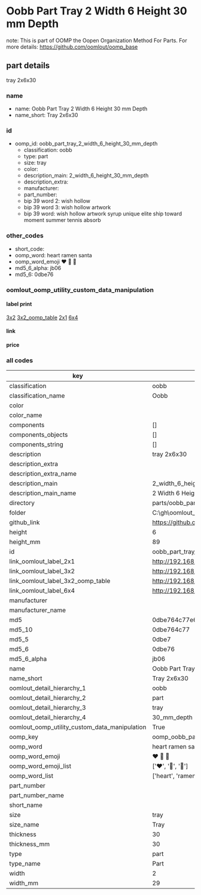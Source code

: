 # Oobb Part Tray 2 Width 6 Height 30 mm Depth  

note: This is part of OOMP the Oopen Organization Method For Parts. For more details: https://github.com/oomlout/oomp_base

##  part details
  



tray 2x6x30



### name
* name: Oobb Part Tray 2 Width 6 Height 30 mm Depth
* name_short: Tray 2x6x30 
### id
* oomp_id: oobb_part_tray_2_width_6_height_30_mm_depth
  * classification: oobb
  * type: part
  * size: tray
  * color: 
  * description_main: 2_width_6_height_30_mm_depth
  * description_extra: 
  * manufacturer: 
  * part_number: 
  * bip 39 word 2: wish hollow
  * bip 39 word 3: wish hollow artwork
  * bip 39 word: wish hollow artwork syrup unique elite ship toward moment summer tennis absorb

### other_codes
* short_code: 
* oomp_word: heart ramen santa
* oomp_word_emoji :heart: :ramen: :santa:
* md5_6_alpha: jb06
* md5_6: 0dbe76






### oomlout_oomp_utility_custom_data_manipulation
#### label print
[3x2](http://192.168.1.245:1112/?label=oomp%20jb06)
[3x2_oomp_table](http://192.168.1.108:1112/?label=oomp%20jb06)
[2x1](http://192.168.1.242:1112/?label=oomp%20jb06)
[6x4](http://192.168.1.55:1112/?label=oomp%20jb06)    

#### link

                              

#### price







### all codes 
| key | value |  
| --- | --- |  
| classification | oobb |  
| classification_name | Oobb |  
| color |  |  
| color_name |  |  
| components | [] |  
| components_objects | [] |  
| components_string | [] |  
| description | tray 2x6x30 |  
| description_extra |  |  
| description_extra_name |  |  
| description_main | 2_width_6_height_30_mm_depth |  
| description_main_name | 2 Width 6 Height 30 mm Depth |  
| directory | parts/oobb_part_tray_2_width_6_height_30_mm_depth |  
| folder | C:\gh\oomlout_oobb_version_4_generated_parts\things\oobb_part_tray_2_width_6_height_30_mm_depth |  
| github_link | https://github.com/oomlout/oomlout_oomp_part_src/tree/main/parts/oobb_part_tray_2_width_6_height_30_mm_depth |  
| height | 6 |  
| height_mm | 89 |  
| id | oobb_part_tray_2_width_6_height_30_mm_depth |  
| link_oomlout_label_2x1 | http://192.168.1.242:1112/?label=oomp%20jb06 |  
| link_oomlout_label_3x2 | http://192.168.1.245:1112/?label=oomp%20jb06 |  
| link_oomlout_label_3x2_oomp_table | http://192.168.1.108:1112/?label=oomp%20jb06 |  
| link_oomlout_label_6x4 | http://192.168.1.55:1112/?label=oomp%20jb06 |  
| manufacturer |  |  
| manufacturer_name |  |  
| md5 | 0dbe764c77e618c12076cdca1a5b3fe4 |  
| md5_10 | 0dbe764c77 |  
| md5_5 | 0dbe7 |  
| md5_6 | 0dbe76 |  
| md5_6_alpha | jb06 |  
| name | Oobb Part Tray 2 Width 6 Height 30 mm Depth |  
| name_short | Tray 2x6x30  |  
| oomlout_detail_hierarchy_1 | oobb |  
| oomlout_detail_hierarchy_2 | part |  
| oomlout_detail_hierarchy_3 | tray |  
| oomlout_detail_hierarchy_4 | 30_mm_depth |  
| oomlout_oomp_utility_custom_data_manipulation | True |  
| oomp_key | oomp_oobb_part_tray_2_width_6_height_30_mm_depth |  
| oomp_word | heart ramen santa |  
| oomp_word_emoji | :heart: :ramen: :santa: |  
| oomp_word_emoji_list | [':heart:', ':ramen:', ':santa:'] |  
| oomp_word_list | ['heart', 'ramen', 'santa'] |  
| part_number |  |  
| part_number_name |  |  
| short_name |  |  
| size | tray |  
| size_name | Tray |  
| thickness | 30 |  
| thickness_mm | 30 |  
| type | part |  
| type_name | Part |  
| width | 2 |  
| width_mm | 29 |  
